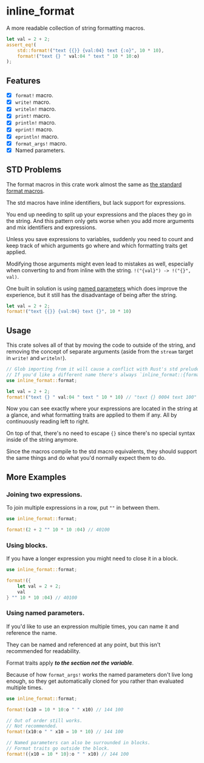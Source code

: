 # inline_format

A more readable collection of string formatting macros.

```rs
let val = 2 + 2;
assert_eq!(
	std::format!("text {{}} {val:04} text {:o}", 10 * 10),
	format!("text {} " val:04 " text " 10 * 10:o)
);
```

## Features

- [x] `format!` macro.
- [x] `write!` macro.
- [x] `writeln!` macro.
- [x] `print!` macro.
- [x] `println!` macro.
- [x] `eprint!` macro.
- [x] `eprintln!` macro.
- [x] `format_args!` macro.
- [x] Named parameters.

## STD Problems

The format macros in this crate work almost the same as [the standard format macros](https://doc.rust-lang.org/std/fmt/index.html).

The std macros have inline identifiers, but lack support for expressions.

You end up needing to split up your expressions and the places they go in the string. And this pattern only gets worse when you add more arguments and mix identifiers and expressions.

Unless you save expressions to variables, suddenly you need to count and keep track of which arguments go where and which formatting traits get applied.

Modifying those arguments might even lead to mistakes as well, especially when converting to and from inline with the string. `!("{val}") -> !("{}", val)`.

One built in solution is using [named parameters](https://doc.rust-lang.org/std/fmt/index.html#named-parameters) which does improve the experience, but it still has the disadvantage of being after the string.

```rs
let val = 2 + 2;
format!("text {{}} {val:04} text {}", 10 * 10)
```

## Usage

This crate solves all of that by moving the code to outside of the string, and removing the concept of separate arguments (aside from the `stream` target in `write!` and `writeln!`).

```rs
// Glob importing from it will cause a conflict with Rust's std prelude.
// If you'd like a different name there's always `inline_format::{format as iformat}`.
use inline_format::format;

let val = 2 + 2;
format!("text {} " val:04 " text " 10 * 10) // "text {} 0004 text 100"
```

Now you can see exactly where your expressions are located in the string at a glance, and what formatting traits are applied to them if any. All by continuously reading left to right.

On top of that, there's no need to escape `{}` since there's no special syntax inside of the string anymore.

Since the macros compile to the std macro equivalents, they should support the same things and do what you'd normally expect them to do.

## More Examples

### Joining two expressions.

To join multiple expressions in a row, put `""` in between them.

```rs
use inline_format::format;

format!(2 + 2 "" 10 * 10 :04) // 40100
```

### Using blocks.

If you have a longer expression you might need to close it in a block.

```rs
use inline_format::format;

format!({
	let val = 2 + 2;
	val
} "" 10 * 10 :04) // 40100
```

### Using named parameters.

If you'd like to use an expression multiple times, you can name it and reference the name.

They can be named and referenced at any point, but this isn't recommended for readability.

Format traits apply ***to the section not the variable***.

Because of how `format_args!` works the named parameters don't live long enough, so they get automatically cloned for you rather than evaluated multiple times.

```rs
use inline_format::format;

format!(x10 = 10 * 10:o " " x10) // 144 100

// Out of order still works.
// Not recommended.
format!(x10:o " " x10 = 10 * 10) // 144 100

// Named parameters can also be surrounded in blocks.
// Format traits go outside the block.
format!({x10 = 10 * 10}:o " " x10) // 144 100
```

